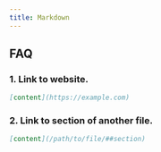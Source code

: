 ```yaml
---
title: Markdown
---
```




## FAQ

### 1. Link to website.

```markdown
[content](https://example.com)
```

### 2. Link to section of another file.

```markdown
[content](/path/to/file/##section)
```



